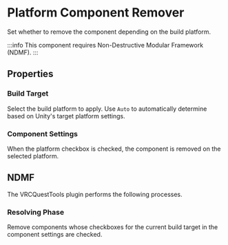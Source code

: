 # Platform Component Remover

Set whether to remove the component depending on the build platform.

:::info
This component requires Non-Destructive Modular Framework (NDMF).
:::

## Properties

### Build Target

Select the build platform to apply.
Use `Auto` to automatically determine based on Unity's target platform settings.

### Component Settings

When the platform checkbox is checked, the component is removed on the selected platform.

## NDMF

The VRCQuestTools plugin performs the following processes.

### Resolving Phase

Remove components whose checkboxes for the current build target in the component settings are checked.
